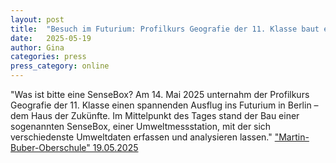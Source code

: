 ```yaml
---
layout: post
title:  "Besuch im Futurium: Profilkurs Geografie der 11. Klasse baut eine SenseBox"
date:   2025-05-19
author: Gina
categories: press
press_category: online
---
```

"Was ist bitte eine SenseBox? Am 14. Mai 2025 unternahm der Profilkurs Geografie der 11. Klasse einen spannenden Ausflug ins Futurium in Berlin – dem Haus der Zukünfte. Im Mittelpunkt des Tages stand der Bau einer sogenannten SenseBox, einer Umweltmessstation, mit der sich verschiedenste Umweltdaten erfassen und analysieren lassen."
<a href="https://martin-buber-oberschule.de/besuch-im-futurium-profilkurs-geografie-der-11-klasse-baut-eine-sensebox/" target="_blank">"Martin-Buber-Oberschule" 19.05.2025</a>
